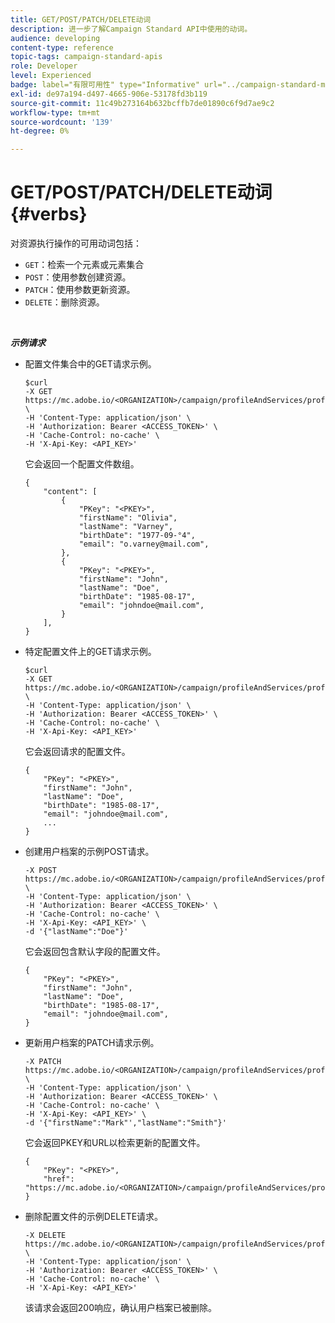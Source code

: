 ```yaml
---
title: GET/POST/PATCH/DELETE动词
description: 进一步了解Campaign Standard API中使用的动词。
audience: developing
content-type: reference
topic-tags: campaign-standard-apis
role: Developer
level: Experienced
badge: label="有限可用性" type="Informative" url="../campaign-standard-migration-home.md" tooltip="仅限于Campaign Standard迁移的用户"
exl-id: de97a194-d497-4665-906e-53178fd3b119
source-git-commit: 11c49b273164b632bcffb7de01890c6f9d7ae9c2
workflow-type: tm+mt
source-wordcount: '139'
ht-degree: 0%

---
```


# GET/POST/PATCH/DELETE动词 {#verbs}

对资源执行操作的可用动词包括：

* `GET`：检索一个元素或元素集合
* `POST`：使用参数创建资源。
* `PATCH`：使用参数更新资源。
* `DELETE`：删除资源。

<!-- ajouter codes retour -->

<br/>

***示例请求***

* 配置文件集合中的GET请求示例。


  ```
  $curl  
  -X GET https://mc.adobe.io/<ORGANIZATION>/campaign/profileAndServices/profile \
  -H 'Content-Type: application/json' \
  -H 'Authorization: Bearer <ACCESS_TOKEN>' \
  -H 'Cache-Control: no-cache' \
  -H 'X-Api-Key: <API_KEY>'
  ```

  它会返回一个配置文件数组。


  ```
  {
      "content": [
          {
              "PKey": "<PKEY>",
              "firstName": "Olivia",
              "lastName": "Varney",
              "birthDate": "1977-09-°4",
              "email": "o.varney@mail.com",
          },
          {
              "PKey": "<PKEY>",
              "firstName": "John",
              "lastName": "Doe",
              "birthDate": "1985-08-17",
              "email": "johndoe@mail.com",
          }
      ],
  }
  ```

* 特定配置文件上的GET请求示例。


  ```
  $curl  
  -X GET https://mc.adobe.io/<ORGANIZATION>/campaign/profileAndServices/profile/<PKEY> \
  -H 'Content-Type: application/json' \
  -H 'Authorization: Bearer <ACCESS_TOKEN>' \
  -H 'Cache-Control: no-cache' \
  -H 'X-Api-Key: <API_KEY>'
  ```

  它会返回请求的配置文件。


  ```
  {
      "PKey": "<PKEY>",
      "firstName": "John",
      "lastName": "Doe",
      "birthDate": "1985-08-17",
      "email": "johndoe@mail.com",
      ...
  }
  ```

* 创建用户档案的示例POST请求。


  ```
  -X POST https://mc.adobe.io/<ORGANIZATION>/campaign/profileAndServices/profile \
  -H 'Content-Type: application/json' \
  -H 'Authorization: Bearer <ACCESS_TOKEN>' \
  -H 'Cache-Control: no-cache' \
  -H 'X-Api-Key: <API_KEY>' \
  -d '{"lastName":"Doe"}'
  ```

  它会返回包含默认字段的配置文件。

  ```
  {
      "PKey": "<PKEY>",
      "firstName": "John",
      "lastName": "Doe",
      "birthDate": "1985-08-17",
      "email": "johndoe@mail.com",
  }
  ```

* 更新用户档案的PATCH请求示例。

  ```
  -X PATCH https://mc.adobe.io/<ORGANIZATION>/campaign/profileAndServices/profile/<PKEY> \
  -H 'Content-Type: application/json' \
  -H 'Authorization: Bearer <ACCESS_TOKEN>' \
  -H 'Cache-Control: no-cache' \
  -H 'X-Api-Key: <API_KEY>' \
  -d '{"firstName":"Mark"',"lastName":"Smith"}'
  ```

  它会返回PKEY和URL以检索更新的配置文件。

  ```
  {
      "PKey": "<PKEY>",
      "href": "https://mc.adobe.io/<ORGANIZATION>/campaign/profileAndServices/profile/<PKEY>"
  }
  ```

* 删除配置文件的示例DELETE请求。

  ```
  -X DELETE https://mc.adobe.io/<ORGANIZATION>/campaign/profileAndServices/profile/<PKEY> \
  -H 'Content-Type: application/json' \
  -H 'Authorization: Bearer <ACCESS_TOKEN>' \
  -H 'Cache-Control: no-cache' \
  -H 'X-Api-Key: <API_KEY>'
  ```

  该请求会返回200响应，确认用户档案已被删除。
